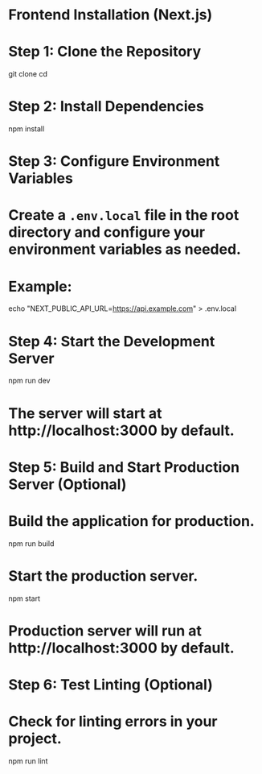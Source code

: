 # Frontend Installation (Next.js)

# Step 1: Clone the Repository
git clone <your-frontend-repository-url>
cd <your-frontend-folder-name>

# Step 2: Install Dependencies
npm install

# Step 3: Configure Environment Variables
# Create a `.env.local` file in the root directory and configure your environment variables as needed.

# Example:
echo "NEXT_PUBLIC_API_URL=https://api.example.com" > .env.local

# Step 4: Start the Development Server
npm run dev

# The server will start at http://localhost:3000 by default.

# Step 5: Build and Start Production Server (Optional)
# Build the application for production.
npm run build

# Start the production server.
npm start

# Production server will run at http://localhost:3000 by default.

# Step 6: Test Linting (Optional)
# Check for linting errors in your project.
npm run lint
